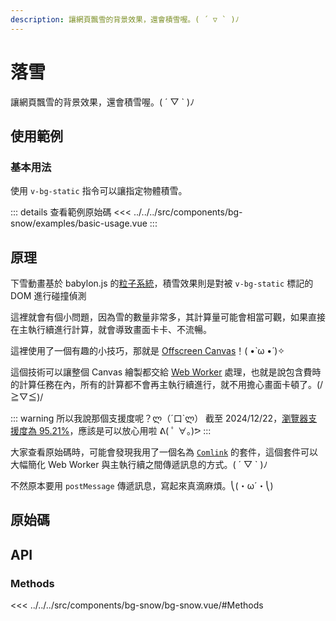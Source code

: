 ```yaml
---
description: 讓網頁飄雪的背景效果，還會積雪喔。( ´ ▽ ` )ﾉ
---
```


<script setup>
import SourceLinkList from '../../../src/components/source-link-list.vue'

import BasicUsage from '../../../src/components/bg-snow/examples/basic-usage.vue'
</script>

# 落雪 <Badge type="info" text="bg" />

讓網頁飄雪的背景效果，還會積雪喔。( ´ ▽ ` )ﾉ

## 使用範例

### 基本用法

使用 `v-bg-static` 指令可以讓指定物體積雪。

<basic-usage/>

::: details 查看範例原始碼
<<< ../../../src/components/bg-snow/examples/basic-usage.vue
:::

## 原理

下雪動畫基於 babylon.js 的[粒子系統](https://doc.babylonjs.com/features/featuresDeepDive/particles/particle_system/customizingParticles/)，積雪效果則是對被 `v-bg-static` 標記的 DOM 進行碰撞偵測

這裡就會有個小問題，因為雪的數量非常多，其計算量可能會相當可觀，如果直接在主執行續進行計算，就會導致畫面卡卡、不流暢。

這裡使用了一個有趣的小技巧，那就是 [Offscreen Canvas](https://doc.babylonjs.com/features/featuresDeepDive/scene/offscreenCanvas)！( •̀ ω •́ )✧

這個技術可以讓整個 Canvas 繪製都交給 [Web Worker](https://developer.mozilla.org/zh-TW/docs/Web/API/Web_Workers_API/Using_web_workers) 處理，也就是說包含費時的計算任務在內，所有的計算都不會再主執行續進行，就不用擔心畫面卡頓了。(/≧▽≦)/

::: warning 所以我說那個支援度呢？ლ（´口`ლ）
截至 2024/12/22，[瀏覽器支援度為 95.21%](https://caniuse.com/?search=OffscreenCanvas)，應該是可以放心用啦 ᕕ( ﾟ ∀。)ᕗ
:::

大家查看原始碼時，可能會發現我用了一個名為 [`Comlink`](https://www.npmjs.com/package/comlink) 的套件，這個套件可以大幅簡化 Web Worker 與主執行續之間傳遞訊息的方式。( ´ ▽ ` )ﾉ

不然原本要用 `postMessage` 傳遞訊息，寫起來真滴麻煩。⎝(・ω´・⎝)

## 原始碼

<source-link-list name="bg-snow"/>

## API

### Methods

<<< ../../../src/components/bg-snow/bg-snow.vue/#Methods

